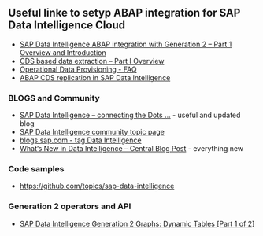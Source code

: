 ## Useful linke to setyp ABAP integration for SAP Data Intelligence Cloud


* [SAP Data Intelligence ABAP integration with Generation 2 – Part 1 Overview and Introduction](https://blogs.sap.com/2022/02/13/sap-data-intelligence-abap-integration-with-generation-2-part-1-overview-and-introduction/)
* [CDS based data extraction – Part I Overview](https://blogs.sap.com/2019/12/13/cds-based-data-extraction-part-i-overview/)
* [Operational Data Provisioning - FAQ](https://www.sap.com/documents/2017/06/66673acb-c37c-0010-82c7-eda71af511fa.html)
* [ABAP CDS replication in SAP Data Intelligence](https://blogs.sap.com/2021/01/21/abap-cds-replication-in-data-intelligence/)


### BLOGS and Community

* [SAP Data Intelligence – connecting the Dots …](https://blogs.sap.com/2019/11/21/data-intelligence-hub-connecting-the-dots-.../) - useful and updated blog
* [SAP Data Intelligence community topic page](https://community.sap.com/topics/data-intelligence)
* [blogs.sap.com - tag Data Intelligence](https://blogs.sap.com/tags/73555000100800000791)
* [What’s New in Data Intelligence – Central Blog Post](https://blogs.sap.com/2021/02/17/whats-new-in-sap-data-intelligence-central-blog-post/) - everything new


### Code samples
* https://github.com/topics/sap-data-intelligence

### Generation 2 operators and API

* [SAP Data Intelligence Generation 2 Graphs: Dynamic Tables [Part 1 of 2]](https://blogs.sap.com/2022/01/24/sap-data-intelligence-generation-2-graphs-dynamic-tables-part-1-of-2/)
